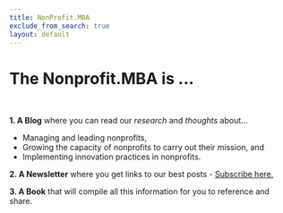```yaml
---
title: NonProfit.MBA
exclude_from_search: true
layout: default
---
```


# The Nonprofit.MBA is ...  

<br>

**1. A Blog** where you can read our *research* and *thoughts* about... 

* Managing and leading nonprofits,
* Growing the capacity of nonprofits to carry out their mission, and 
* Implementing innovation practices in nonprofits.

**2. A Newsletter** where you get links to our best posts - [Subscribe here.](/subscribe)

**3. A Book** that will compile all this information for you to reference and share.

<br>

